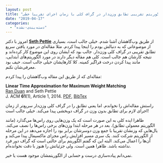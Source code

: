 ```yaml
---
layout: post
title: "الگوریتم تقریبی تطابق وزن‌دار در گراف کلی با زمان اجرای تقریبا خطی"
date: "2019-04-17"
categories: 
  - "دسته‌بندی-نشده"
---
```


امروز با دکتر **[Seth Pettie](http://web.eecs.umich.edu/~pettie/)** از طریق وب‌گاهشان آشنا شدم. خیلی جالب است، بسیاری از موضوعاتی که به دنبالش بودم را اینجا پیدا کردم. مثلا مقاله‌ای در مورد یافتن سریع تطابق تقریبی در گراف کلی وزن‌دار. جالب بود که ایشان روی این موضوع کار کرده‌اند و نتیجه کارشان هم جالب است. کلی هم مقاله دیگر دارند در مورد الگوریتم‌های ابتدایی، مانند پیدا کردن درخت فراگیر کمینه. کلا کارهایشان خیلی جالب است. حیف بود معرفی‌شان نکنم.

مقاله‌ای که از طریق این مقاله وب‌گاهشان را پیدا کردم:

**Linear Time Approximation for Maximum Weight Matching**  
[Ran Duan](http://iiis.tsinghua.edu.cn/duanr/) and Seth Pettie  
J. ACM **61**(1), Article 1, 2014. 
[PDF](http://web.eecs.umich.edu/~pettie/papers/ApproxMWM-JACM.pdf), [BibTex](http://web.eecs.umich.edu/~pettie/papers/bibtex.html)

راستش مقاله‌اش را نخواندم. اما یعنی تطابق را در گراف کلی وزن‌دار سریع‌تر از زمان اجرای لازم برای تطابق بدون وزن در گراف دوبخشی پیدا می‌کند. خیلی جالب است!

ظاهرا ایده کلی به این صورت است که یک وزن‌هایی روی راس‌ها می‌گذارد (مانند الگوریتم معمولی تطابق). بعد در هر مرحله ابتدا وزن‌های برخی راس‌ها را نصف می‌کند. یال‌هایی که وزنشان تقریبا با جمع وزن دوسرشان برابر بود را اجازه می‌دهد در این مرحله از الگوریتم شرکت کنند. یک سری مسیر افزایش راس مجزای ماکسیمال پیدا می‌کند و آن‌ها را اعمال می‌کند. البته این که گفتم الگوریتم برای حالتی است که گراف دور فرد نداشته باشد. ظاهرا همین است. ولی جزئیاتش را هنوز با دقت نخوانده‌ام.

نمی‌دانم پیاده‌سازی درست و حسابی از الگوریتمشان موجود هست یا خیر.
